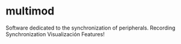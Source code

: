 # multimod
Software dedicated to the synchronization of peripherals. Recording Synchronization Visualización Features!
